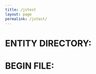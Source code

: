 ```yaml
---
title: /jstest
layout: page
permalink: /jstest/
---
```


# ENTITY DIRECTORY:

<p id="list"></p>

# BEGIN FILE:

<p id="name"></p>
<p id="image"></p>
<p id="description"></p>

<script>
    fileid = ""

    function updateDisplayedFile(fileid) {
        fetch('https://api.airtable.com/v0/appoMmtp6PrLl2ykz/EntityRecords/' + fileid, {
            headers: {Authorization: 'Bearer patCJRVWZh4svbaze.2dafd7f4bc8a2341936747c7dafb1e36ec3a2149397dd9f3aeabfcf5a6726d0e'}
            })
        .then(resp => resp.json())
     .then(json => {
        var image_url = json.fields.Image[0].thumbnails.large.url
        document.getElementById('name').innerHTML = json.fields.Name;
        document.getElementById('image').innerHTML = '<img src="' + image_url + '"alt="alternative-text" width="' + window.screen.height/3 + '"/>'
        document.getElementById("description").innerHTML = json.fields.Description
        });
    }

    fetch('https://api.airtable.com/v0/appoMmtp6PrLl2ykz/EntityRecords', {
    headers: {Authorization: 'Bearer patCJRVWZh4svbaze.2dafd7f4bc8a2341936747c7dafb1e36ec3a2149397dd9f3aeabfcf5a6726d0e'}
    })
    .then(resp => resp.json())
    .then(json => {
        console.log(json)
        var liststring = ""

        for (let i = 0; i < json.records.length; i++) {
            id_string = json.records[i].id.toString().trim()
            directory_string = id_string + " - " + json.records[i].fields.ID + ": " + json.records[i].fields.Name
            console.log(id_string)
            liststring += ('<a href="javascript:;" onclick="updateDisplayedFile(\'' + id_string + '\')">' + directory_string + '</a>\n')
        }

        document.getElementById('list').innerHTML = liststring
    })

    </script>


